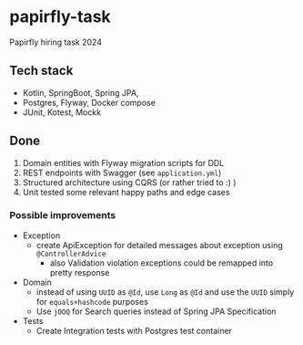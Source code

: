 # papirfly-task
Papirfly hiring task 2024

## Tech stack

- Kotlin, SpringBoot, Spring JPA,
- Postgres, Flyway, Docker compose
- JUnit, Kotest, Mockk

## Done

1. Domain entities with Flyway migration scripts for DDL
2. REST endpoints with Swagger (see `application.yml`)
3. Structured architecture using CQRS (or rather tried to :) )
4. Unit tested some relevant happy paths and edge cases

### Possible improvements

- Exception
  - create ApiException for detailed messages about exception using `@ControllerAdvice`
    - also Validation violation exceptions could be remapped into pretty response
- Domain
  - instead of using `UUID` as `@Id`, use `Long` as `@Id` and use the `UUID` simply for `equals+hashcode` purposes
  - Use `jOOQ` for Search queries instead of Spring JPA Specification
- Tests
  - Create Integration tests with Postgres test container